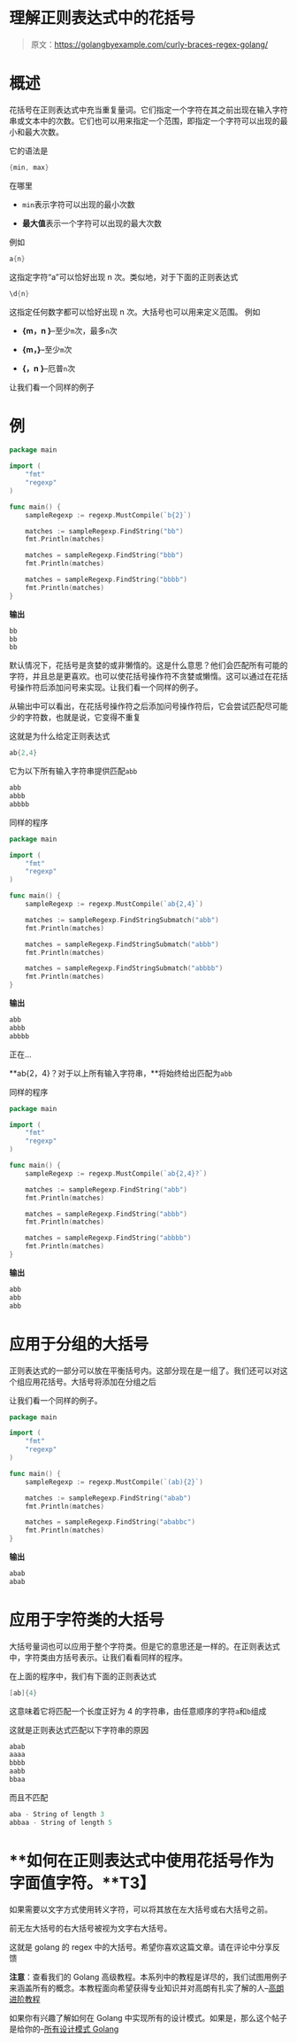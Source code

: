 # 理解正则表达式中的花括号

> 原文：<https://golangbyexample.com/curly-braces-regex-golang/>

# **概述**

花括号在正则表达式中充当重复量词。它们指定一个字符在其之前出现在输入字符串或文本中的次数。它们也可以用来指定一个范围，即指定一个字符可以出现的最小和最大次数。

它的语法是

```go
{min, max}
```

在哪里

*   `min`表示字符可以出现的最小次数

*   **最大值**表示一个字符可以出现的最大次数

例如

```go
a{n}
```

这指定字符“a”可以恰好出现 n 次。类似地，对于下面的正则表达式

```go
\d{n}
```

这指定任何数字都可以恰好出现 n 次。大括号也可以用来定义范围。
例如

*   **{m，n }**–至少`m`次，最多`n`次

*   **{m，}**–至少`m`次

*   **{，n }**–厄普`n`次

让我们看一个同样的例子

# **例**

```go
package main

import (
	"fmt"
	"regexp"
)

func main() {
	sampleRegexp := regexp.MustCompile(`b{2}`)

	matches := sampleRegexp.FindString("bb")
	fmt.Println(matches)

	matches = sampleRegexp.FindString("bbb")
	fmt.Println(matches)

	matches = sampleRegexp.FindString("bbbb")
	fmt.Println(matches)
}
```

**输出**

```go
bb
bb
bb
```

默认情况下，花括号是贪婪的或非懒惰的。这是什么意思？他们会匹配所有可能的字符，并且总是更喜欢。也可以使花括号操作符不贪婪或懒惰。这可以通过在花括号操作符后添加问号来实现。让我们看一个同样的例子。

从输出中可以看出，在花括号操作符之后添加问号操作符后，它会尝试匹配尽可能少的字符数，也就是说，它变得不重复

这就是为什么给定正则表达式

```go
ab{2,4}
```

它为以下所有输入字符串提供匹配`abb`

```go
abb
abbb
abbbb
```

同样的程序

```go
package main

import (
    "fmt"
    "regexp"
)

func main() {
    sampleRegexp := regexp.MustCompile(`ab{2,4}`)

    matches := sampleRegexp.FindStringSubmatch("abb")
    fmt.Println(matches)

    matches = sampleRegexp.FindStringSubmatch("abbb")
    fmt.Println(matches)

    matches = sampleRegexp.FindStringSubmatch("abbbb")
    fmt.Println(matches)
}
```

**输出**

```go
abb
abbb
abbbb
```

正在…

**ab{2，4}？对于以上所有输入字符串，**将始终给出匹配为`abb`

同样的程序

```go
package main

import (
	"fmt"
	"regexp"
)

func main() {
	sampleRegexp := regexp.MustCompile(`ab{2,4}?`)

	matches := sampleRegexp.FindString("abb")
	fmt.Println(matches)

	matches = sampleRegexp.FindString("abbb")
	fmt.Println(matches)

	matches = sampleRegexp.FindString("abbbb")
	fmt.Println(matches)
}
```

**输出**

```go
abb
abb
abb
```

# **应用于分组的大括号**

正则表达式的一部分可以放在平衡括号内。这部分现在是一组了。我们还可以对这个组应用花括号。大括号将添加在分组之后

让我们看一个同样的例子。

```go
package main

import (
	"fmt"
	"regexp"
)

func main() {
	sampleRegexp := regexp.MustCompile(`(ab){2}`)

	matches := sampleRegexp.FindString("abab")
	fmt.Println(matches)

	matches = sampleRegexp.FindString("ababbc")
	fmt.Println(matches)
}
```

**输出**

```go
abab
abab
```

# **应用于字符类的大括号**

大括号量词也可以应用于整个字符类。但是它的意思还是一样的。在正则表达式中，字符类由方括号表示。让我们看看同样的程序。

在上面的程序中，我们有下面的正则表达式

```go
[ab]{4}
```

这意味着它将匹配一个长度正好为 4 的字符串，由任意顺序的字符`a`和`b`组成

这就是正则表达式匹配以下字符串的原因

```go
abab
aaaa
bbbb
aabb
bbaa
```

而且不匹配

```go
aba - String of length 3
abbaa - String of length 5
```

# **如何在正则表达式中使用花括号作为字面值字符。**T3】

如果需要以文字方式使用转义字符，可以将其放在左大括号或右大括号之前。

前无左大括号的右大括号被视为文字右大括号。

这就是 golang 的 regex 中的大括号。希望你喜欢这篇文章。请在评论中分享反馈

**注意**：查看我们的 Golang 高级教程。本系列中的教程是详尽的，我们试图用例子来涵盖所有的概念。本教程面向希望获得专业知识并对高朗有扎实了解的人–[高朗进阶教程](https://golangbyexample.com/golang-comprehensive-tutorial/)

如果你有兴趣了解如何在 Golang 中实现所有的设计模式。如果是，那么这个帖子是给你的–[所有设计模式 Golang](https://golangbyexample.com/all-design-patterns-golang/)